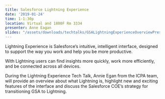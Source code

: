 ```yaml
---
title: Salesforce Lightning Experience
date: '2019-01-24'
time: 1-1:30p
location: Virtual and 1800F Rm 3334
presenter: Anne Eagan
slides: "/assets/downloads/techtalks/GSALightningExperienceOverviewPresentation.pdf"
---
```


Lightning Experience is Salesforce’s intuitive, intelligent interface, designed to support the way you work and help you be more productive.

With Lightning users can find insights more quickly, work more efficiently, and be connected across all devices.

During the Lightning Experience Tech Talk, Annie Egan from the ICPA team, will provide an overview about what Lightning is, highlight new and exciting features of the interface and discuss the Salesforce COE’s strategy for transitioning GSA to Lightning.
